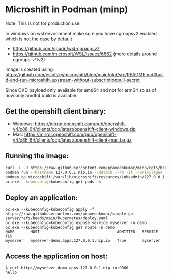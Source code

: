 Microshift in Podman (minp)
==========================

Note: This is not for production use.

In windows on wsl environment make sure you have cgroupsv2 enabled which is not the case by default 
 - https://github.com/spurin/wsl-cgroupsv2
 - https://github.com/microsoft/WSL/issues/6662 (more details around cgroups-v1/v2)

Image is created using https://github.com/eslutsky/microshift/blob/main/okd/src/README.md#build-and-run-microshift-upstream-without-subscriptionpull-secret

Since OKD payload only available for amd64 and not for arm64 so as of now only amd64 build is available.

Get the openshift client binary:
------------------------------
- Windows: https://mirror.openshift.com/pub/openshift-v4/x86_64/clients/ocp/latest/openshift-client-windows.zip
- Mac: https://mirror.openshift.com/pub/openshift-v4/x86_64/clients/ocp/latest/openshift-client-mac.tar.gz

Running the image:
----------------
```bash
curl -L -O https://raw.githubusercontent.com/praveenkumar/minp/refs/heads/main/00-dns.yaml
podman run --hostname 127.0.0.1.nip.io --detach --rm -it --privileged -v 00-dns.yaml:/etc/microshift/config.d/00-dns.yaml:ro -p 9080:80 -p 9443:443 -p 6443:6443 --name microshift quay.io/praveenkumar/microshift-okd:flannel-amd64
podman cp microshift:/var/lib/microshift/resources/kubeadmin/127.0.0.1.nip.io/kubeconfig .
oc.exe --kubeconfig=kubeconfig get pods -A
```

Deploy an application:
---------------------
```
oc.exe --kubeconfig=kubeconfig apply -f https://raw.githubusercontent.com/praveenkumar/simple-go-server/refs/heads/main/kubernetes/deploy.yaml
oc.exe --kubeconfig=kubeconfig expose service myserver -n demo
oc.exe --kubeconfig=kubeconfig get route -n demo
NAME       HOST                                  ADMITTED   SERVICE    TLS
myserver   myserver-demo.apps.127.0.0.1.nip.io   True       myserver
```

Access the application on host:
------------------------------
```
$ curl http://myserver-demo.apps.127.0.0.1.nip.io:9080
hello
```

